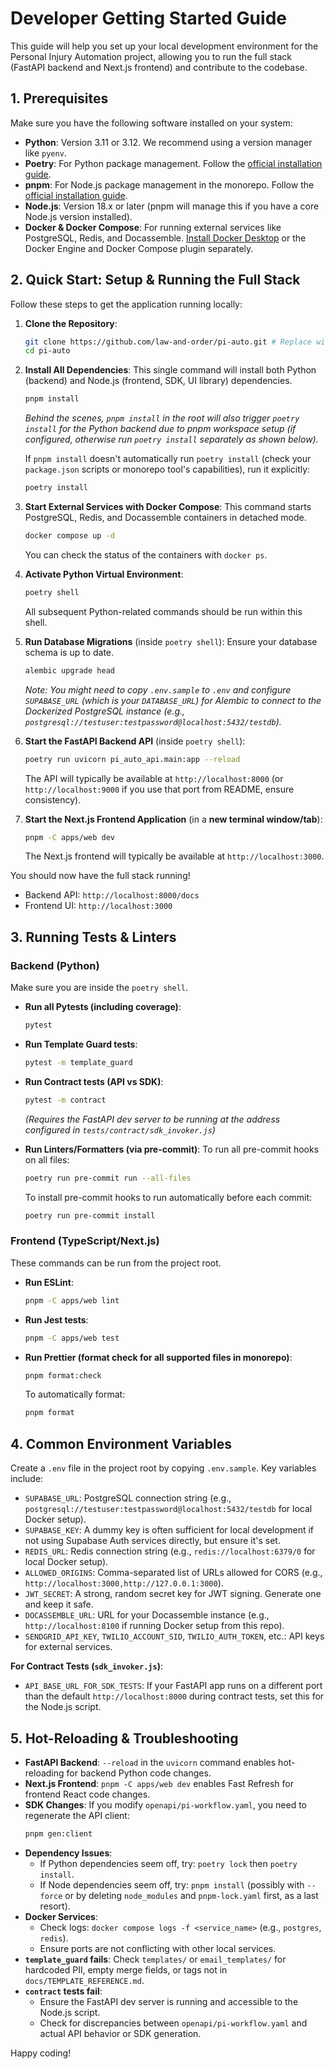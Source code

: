 # Developer Getting Started Guide

This guide will help you set up your local development environment for the Personal Injury Automation project, allowing you to run the full stack (FastAPI backend and Next.js frontend) and contribute to the codebase.

## 1. Prerequisites

Make sure you have the following software installed on your system:

- **Python**: Version 3.11 or 3.12. We recommend using a version manager like `pyenv`.
- **Poetry**: For Python package management. Follow the [official installation guide](https://python-poetry.org/docs/#installation).
- **pnpm**: For Node.js package management in the monorepo. Follow the [official installation guide](https://pnpm.io/installation).
- **Node.js**: Version 18.x or later (pnpm will manage this if you have a core Node.js version installed).
- **Docker & Docker Compose**: For running external services like PostgreSQL, Redis, and Docassemble. [Install Docker Desktop](https://www.docker.com/products/docker-desktop/) or the Docker Engine and Docker Compose plugin separately.

## 2. Quick Start: Setup & Running the Full Stack

Follow these steps to get the application running locally:

1.  **Clone the Repository**:

    ```bash
    git clone https://github.com/law-and-order/pi-auto.git # Replace with your fork/actual repo URL if different
    cd pi-auto
    ```

2.  **Install All Dependencies**:
    This single command will install both Python (backend) and Node.js (frontend, SDK, UI library) dependencies.

    ```bash
    pnpm install
    ```

    _Behind the scenes, `pnpm install` in the root will also trigger `poetry install` for the Python backend due to pnpm workspace setup (if configured, otherwise run `poetry install` separately as shown below)._

    If `pnpm install` doesn't automatically run `poetry install` (check your `package.json` scripts or monorepo tool's capabilities), run it explicitly:

    ```bash
    poetry install
    ```

3.  **Start External Services with Docker Compose**:
    This command starts PostgreSQL, Redis, and Docassemble containers in detached mode.

    ```bash
    docker compose up -d
    ```

    You can check the status of the containers with `docker ps`.

4.  **Activate Python Virtual Environment**:

    ```bash
    poetry shell
    ```

    All subsequent Python-related commands should be run within this shell.

5.  **Run Database Migrations** (inside `poetry shell`):
    Ensure your database schema is up to date.

    ```bash
    alembic upgrade head
    ```

    _Note: You might need to copy `.env.sample` to `.env` and configure `SUPABASE_URL` (which is your `DATABASE_URL`) for Alembic to connect to the Dockerized PostgreSQL instance (e.g., `postgresql://testuser:testpassword@localhost:5432/testdb`)._

6.  **Start the FastAPI Backend API** (inside `poetry shell`):

    ```bash
    poetry run uvicorn pi_auto_api.main:app --reload
    ```

    The API will typically be available at `http://localhost:8000` (or `http://localhost:9000` if you use that port from README, ensure consistency).

7.  **Start the Next.js Frontend Application** (in a **new terminal window/tab**):
    ```bash
    pnpm -C apps/web dev
    ```
    The Next.js frontend will typically be available at `http://localhost:3000`.

You should now have the full stack running!

- Backend API: `http://localhost:8000/docs`
- Frontend UI: `http://localhost:3000`

## 3. Running Tests & Linters

### Backend (Python)

Make sure you are inside the `poetry shell`.

- **Run all Pytests (including coverage)**:
  ```bash
  pytest
  ```
- **Run Template Guard tests**:
  ```bash
  pytest -m template_guard
  ```
- **Run Contract tests (API vs SDK)**:

  ```bash
  pytest -m contract
  ```

  _(Requires the FastAPI dev server to be running at the address configured in `tests/contract/sdk_invoker.js`)_

- **Run Linters/Formatters (via pre-commit)**:
  To run all pre-commit hooks on all files:
  ```bash
  poetry run pre-commit run --all-files
  ```
  To install pre-commit hooks to run automatically before each commit:
  ```bash
  poetry run pre-commit install
  ```

### Frontend (TypeScript/Next.js)

These commands can be run from the project root.

- **Run ESLint**:
  ```bash
  pnpm -C apps/web lint
  ```
- **Run Jest tests**:
  ```bash
  pnpm -C apps/web test
  ```
- **Run Prettier (format check for all supported files in monorepo)**:
  ```bash
  pnpm format:check
  ```
  To automatically format:
  ```bash
  pnpm format
  ```

## 4. Common Environment Variables

Create a `.env` file in the project root by copying `.env.sample`. Key variables include:

- `SUPABASE_URL`: PostgreSQL connection string (e.g., `postgresql://testuser:testpassword@localhost:5432/testdb` for local Docker setup).
- `SUPABASE_KEY`: A dummy key is often sufficient for local development if not using Supabase Auth services directly, but ensure it's set.
- `REDIS_URL`: Redis connection string (e.g., `redis://localhost:6379/0` for local Docker setup).
- `ALLOWED_ORIGINS`: Comma-separated list of URLs allowed for CORS (e.g., `http://localhost:3000,http://127.0.0.1:3000`).
- `JWT_SECRET`: A strong, random secret key for JWT signing. Generate one and keep it safe.
- `DOCASSEMBLE_URL`: URL for your Docassemble instance (e.g., `http://localhost:8100` if running Docker setup from this repo).
- `SENDGRID_API_KEY`, `TWILIO_ACCOUNT_SID`, `TWILIO_AUTH_TOKEN`, etc.: API keys for external services.

**For Contract Tests (`sdk_invoker.js`)**:

- `API_BASE_URL_FOR_SDK_TESTS`: If your FastAPI app runs on a different port than the default `http://localhost:8000` during contract tests, set this for the Node.js script.

## 5. Hot-Reloading & Troubleshooting

- **FastAPI Backend**: `--reload` in the `uvicorn` command enables hot-reloading for backend Python code changes.
- **Next.js Frontend**: `pnpm -C apps/web dev` enables Fast Refresh for frontend React code changes.
- **SDK Changes**: If you modify `openapi/pi-workflow.yaml`, you need to regenerate the API client:
  ```bash
  pnpm gen:client
  ```
- **Dependency Issues**:
  - If Python dependencies seem off, try: `poetry lock` then `poetry install`.
  - If Node dependencies seem off, try: `pnpm install` (possibly with `--force` or by deleting `node_modules` and `pnpm-lock.yaml` first, as a last resort).
- **Docker Services**:
  - Check logs: `docker compose logs -f <service_name>` (e.g., `postgres`, `redis`).
  - Ensure ports are not conflicting with other local services.
- **`template_guard` fails**: Check `templates/` or `email_templates/` for hardcoded PII, empty merge fields, or tags not in `docs/TEMPLATE_REFERENCE.md`.
- **`contract` tests fail**:
  - Ensure the FastAPI dev server is running and accessible to the Node.js script.
  - Check for discrepancies between `openapi/pi-workflow.yaml` and actual API behavior or SDK generation.

Happy coding!
